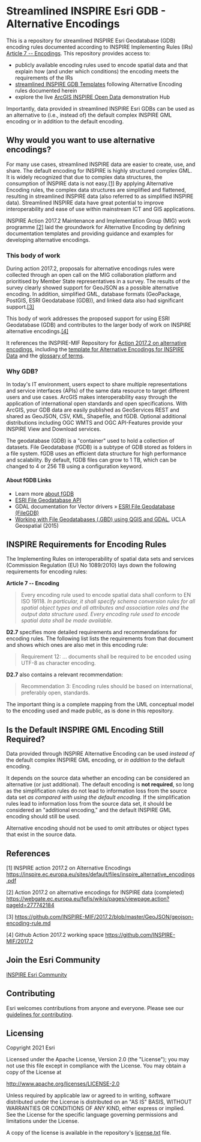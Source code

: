 # Streamlined INSPIRE Esri GDB - Alternative Encodings 
This is a repository for streamlined INSPIRE Esri Geodatabase (GDB) encoding rules documented according to INSPIRE Implementing Rules (IRs) [Article 7 -- Encodings](#inspire-requirements-for-encoding-rules). This repository provides access to:

* publicly available encoding rules used to encode spatial data and that explain how (and under which conditions) the encoding meets the requirements of the IRs
* [streamlined INSPIRE GDB Templates](https://arcgis-inspire-esri.opendata.arcgis.com/pages/resources) following Alternative Encoding rules documented herein
* explore the live [ArcGIS INSPIRE Open Data](https://arcgis-inspire-esri.opendata.arcgis.com/) demonstration Hub

Importantly, data provided in streamlined INSPIRE Esri GDBs can be used as an alternative to (i.e., instead of) the default complex INSPIRE GML encoding or in addition to the default encoding.

## Why would you want to use alternative encodings? 
For many use cases, streamlined INSPIRE data are easier to create, use, and share. The default encoding for INSPIRE is highly structured complex GML. It is widely recognized that due to complex data structures, the consumption of INSPIRE data is not easy.[[1]](#references) By applying Alternative Encoding rules, the complex data structures are simplified and flattened, resulting in streamlined INSPIRE data (also referred to as simplified INSPIRE data). Streamlined INSPIRE data have great potential to improve interoperability and ease of use within mainstream ICT and GIS applications.

INSPIRE Action 2017.2 Maintenance and Implementation Group (MIG) work programme [[2]](#referencees) laid the groundwork for Alternative Encoding by defining documentation templates and providing guidance and examples for developing alternative encodings. 

### This body of work
During action 2017.2, proposals for alternative encodings rules were collected through an open call on the MIG collaboration platform and prioritised by Member State representatives in a survey. The results of the survey clearly showed support for GeoJSON as a possible alternative encoding. In addition, simplified GML, database formats (GeoPackage, PostGIS, ESRI Geodatabase (GDB)), and linked data also had significant support.[[3]](#referencees)

This body of work addresses the proposed support for using ESRI Geodatabase (GDB) and contributes to the larger body of work on INSPIRE alternative encodings.[[4]](#referencees)

It references the INSPIRE-MIF Repository for [Action 2017.2 on alternative encodings](https://github.com/INSPIRE-MIF/2017.2), including the [template for Alternative Encodings for INSPIRE Data](https://github.com/INSPIRE-MIF/2017.2/blob/master/template/template.md) and the [glossary of terms](https://github.com/INSPIRE-MIF/2017.2/blob/master/glossary.md).

### Why GDB? 
In today's IT environment, users expect to share multiple representations and service interfaces (APIs) of the same data resource to target different users and use cases. ArcGIS makes interoperability easy through the application of international open standards and open specifications. With ArcGIS, your GDB data are easily published as GeoServices REST and shared as GeoJSON, CSV, KML, Shapefile, and fGDB. Optional additional distributions including OGC WMTS and OGC API-Features provide your INSPIRE View and Download services.

The geodatabase (GDB) is a "container" used to hold a collection of datasets. File Geodatabase (fGDB) is a subtype of GDB stored as folders in a file system. fGDB uses an efficient data structure for high performance and scalability. By default, fGDB files can grow to 1 TB, which can be changed to 4 or 256 TB using a configuration keyword.

#### About fGDB Links
* Learn more [about fGDB](https://pro.arcgis.com/en/pro-app/latest/help/data/geodatabases/overview/types-of-geodatabases.htm)
* [ESRI File Geodatabase API](https://github.com/Esri/file-geodatabase-api)
* GDAL documentation for Vector drivers » [ESRI File Geodatabase (FileGDB)](https://gdal.org/drivers/vector/filegdb.html)
* [Working with File Geodatabases (.GBD) using QGIS and GDAL](https://gis.ucla.edu/node/53), UCLA Geospatial (2015)

## INSPIRE Requirements for Encoding Rules
The Implementing Rules on interoperability of spatial data sets and services (Commission Regulation (EU) No 1089/2010) lays down the following requirements for encoding rules:

**Article 7 -- Encoding**
> Every encoding rule used to encode spatial data shall conform to EN ISO 19118. *In particular, it shall specify schema conversion rules for all spatial object types and all attributes and association roles and the output data structure used.
> Every encoding rule used to encode spatial data shall be made available.*

**D2.7** specifies more detailed requirements and recommendations for encoding rules. The following list lists the requirements from that document and shows which ones are also met in this encoding rule:
> Requirement 12: ... documents shall be required to be encoded using UTF-8 as character encoding.

**D2.7** also contains a relevant recommendation:
> Recommendation 3: Encoding rules should be based on international, preferably open, standards.

The important thing is a complete mapping from the UML conceptual model to the encoding used and made public, as is done in this repository.

## Is the Default INSPIRE GML Encoding Still Required?
Data provided through INSPIRE Alternative Encoding can be used *instead of* the default complex INSPIRE GML encoding, or *in addition to* the default encoding.

It depends on the source data whether an encoding can be considered an alternative (or just additional). The default encoding is **not required**, so long as the simplification rules do not lead to information loss from the source data set *as compared with using the default encoding.* If the simplification rules lead to information loss from the source data set, it should be considered an "additional encoding," and the default INSPIRE GML encoding should still be used.
  
Alternative encoding should not be used to omit attributes or object types that exist in the source data.

## References
[1] INSPIRE action 2017.2 on Alternative Encodings https://inspire.ec.europa.eu/sites/default/files/inspire_alternative_encodings.pdf

[2] Action 2017.2 on alternative encodings for INSPIRE data (completed) https://webgate.ec.europa.eu/fpfis/wikis/pages/viewpage.action?pageId=277742184

[3] https://github.com/INSPIRE-MIF/2017.2/blob/master/GeoJSON/geojson-encoding-rule.md

[4] Github Action 2017.2 working space https://github.com/INSPIRE-MIF/2017.2

## Join the Esri Community
[INSPIRE Esri Community](https://community.esri.com/t5/inspire/ct-p/inspire)

## Contributing
Esri welcomes contributions from anyone and everyone. Please see our [guidelines for contributing](https://github.com/esri/contributing).

## Licensing
Copyright 2021 Esri

Licensed under the Apache License, Version 2.0 (the "License");
you may not use this file except in compliance with the License.
You may obtain a copy of the License at

   http://www.apache.org/licenses/LICENSE-2.0

Unless required by applicable law or agreed to in writing, software
distributed under the License is distributed on an "AS IS" BASIS,
WITHOUT WARRANTIES OR CONDITIONS OF ANY KIND, either express or implied.
See the License for the specific language governing permissions and
limitations under the License.

A copy of the license is available in the repository's [license.txt]( https://github.com/ArcGIS/inspire_open_data/blob/main/license.txt) file.
